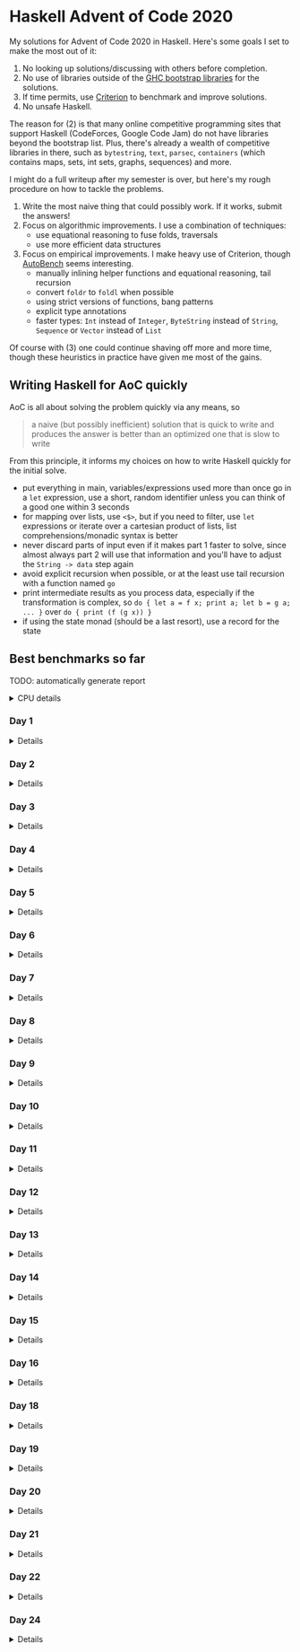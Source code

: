 # Haskell Advent of Code 2020
My solutions for Advent of Code 2020 in Haskell.  Here's some goals I
set to make the most out of it:

1. No looking up solutions/discussing with others before completion.
2. No use of libraries outside of the [GHC bootstrap
  libraries](https://downloads.haskell.org/~ghc/latest/docs/html/libraries/index.html)
  for the solutions.
3. If time permits, use
  [Criterion](https://hackage.haskell.org/package/criterion) to
  benchmark and improve solutions.
4. No unsafe Haskell.

The reason for (2) is that many online competitive programming sites
that support Haskell (CodeForces, Google Code Jam) do not have
libraries beyond the bootstrap list.  Plus, there's already a wealth
of competitive libraries in there, such as `bytestring`, `text`,
`parsec`, `containers` (which contains maps, sets, int sets, graphs,
sequences) and more.

I might do a full writeup after my semester is over, but here's my
rough procedure on how to tackle the problems.

1. Write the most naive thing that could possibly work.  If it works,
   submit the answers!
2. Focus on algorithmic improvements.  I use a combination of
   techniques:
   - use equational reasoning to fuse folds, traversals
   - use more efficient data structures
3. Focus on empirical improvements.  I make heavy use of Criterion,
   though [AutoBench](https://github.com/mathandley/AutoBench) seems
   interesting.
   - manually inlining helper functions and equational reasoning, tail
     recursion
   - convert `foldr` to `foldl` when possible
   - using strict versions of functions, bang patterns
   - explicit type annotations
   - faster types: `Int` instead of `Integer`, `ByteString` instead of
     `String`, `Sequence` or `Vector` instead of `List`

Of course with (3) one could continue shaving off more and more time,
though these heuristics in practice have given me most of the gains.

## Writing Haskell for AoC quickly
AoC is all about solving the problem quickly via any means, so

> a naive (but possibly inefficient) solution that is quick to write
> and produces the answer is better than an optimized one that is slow
> to write

From this principle, it informs my choices on how to write Haskell
quickly for the initial solve.

- put everything in main, variables/expressions used more than once go
  in a `let` expression, use a short, random identifier unless you can
  think of a good one within 3 seconds
- for mapping over lists, use `<$>`, but if you need to filter, use
  `let` expressions or iterate over a cartesian product of lists, list
  comprehensions/monadic syntax is better
- never discard parts of input even if it makes part 1 faster to
  solve, since almost always part 2 will use that information and
  you'll have to adjust the `String -> data` step again
- avoid explicit recursion when possible, or at the least use tail
  recursion with a function named `go`
- print intermediate results as you process data, especially if the
  transformation is complex, so `do { let a = f x; print a; let b = g
  a; ... }` over `do { print (f (g x)) }`
- if using the state monad (should be a last resort), use a record for
  the state

## Best benchmarks so far
TODO: automatically generate report
<details>
<summary>CPU details</summary>

```
Architecture:                    x86_64
CPU op-mode(s):                  32-bit, 64-bit
Byte Order:                      Little Endian
Address sizes:                   39 bits physical, 48 bits virtual
CPU(s):                          4
On-line CPU(s) list:             0-3
Thread(s) per core:              2
Core(s) per socket:              2
Socket(s):                       1
NUMA node(s):                    1
Vendor ID:                       GenuineIntel
CPU family:                      6
Model:                           69
Model name:                      Intel(R) Core(TM) i5-4288U CPU @ 2.60GHz
```
</details>

### Day 1
<details>

```
benchmarking day1/part1
time                 448.6 ns   (446.9 ns .. 450.4 ns)
                     1.000 R²   (1.000 R² .. 1.000 R²)
mean                 447.6 ns   (446.4 ns .. 449.5 ns)
std dev              5.041 ns   (3.535 ns .. 8.317 ns)

benchmarking day1/part2
time                 27.75 μs   (27.65 μs .. 27.84 μs)
                     1.000 R²   (1.000 R² .. 1.000 R²)
mean                 27.75 μs   (27.68 μs .. 27.84 μs)
std dev              264.1 ns   (188.8 ns .. 350.6 ns)
```
</details>

### Day 2
<details>

```
benchmarking day2/part1
time                 25.33 μs   (25.21 μs .. 25.49 μs)
                     1.000 R²   (0.999 R² .. 1.000 R²)
mean                 25.39 μs   (25.28 μs .. 25.57 μs)
std dev              472.6 ns   (340.0 ns .. 636.7 ns)
variance introduced by outliers: 16% (moderately inflated)

benchmarking day2/part2
time                 12.15 μs   (12.10 μs .. 12.23 μs)
                     1.000 R²   (1.000 R² .. 1.000 R²)
mean                 12.24 μs   (12.18 μs .. 12.37 μs)
std dev              305.9 ns   (195.5 ns .. 521.6 ns)
variance introduced by outliers: 27% (moderately inflated)
```
</details>

### Day 3
<details>

```
benchmarking day3/part1
time                 11.91 μs   (11.88 μs .. 11.93 μs)
                     1.000 R²   (1.000 R² .. 1.000 R²)
mean                 11.92 μs   (11.88 μs .. 11.98 μs)
std dev              165.8 ns   (113.6 ns .. 264.1 ns)
variance introduced by outliers: 10% (moderately inflated)

benchmarking day3/part2
time                 26.72 μs   (26.12 μs .. 27.31 μs)
                     0.997 R²   (0.995 R² .. 0.999 R²)
mean                 25.96 μs   (25.73 μs .. 26.36 μs)
std dev              986.3 ns   (621.4 ns .. 1.451 μs)
variance introduced by outliers: 44% (moderately inflated)
```
</details>

### Day 4
<details>

```
benchmarking day4/part1
time                 13.41 μs   (13.37 μs .. 13.45 μs)
                     1.000 R²   (0.999 R² .. 1.000 R²)
mean                 13.51 μs   (13.41 μs .. 13.85 μs)
std dev              551.3 ns   (152.7 ns .. 1.126 μs)
variance introduced by outliers: 49% (moderately inflated)

benchmarking day4/part2
time                 2.239 ms   (2.223 ms .. 2.254 ms)
                     0.999 R²   (0.998 R² .. 1.000 R²)
mean                 2.269 ms   (2.249 ms .. 2.311 ms)
std dev              98.12 μs   (46.41 μs .. 174.5 μs)
variance introduced by outliers: 28% (moderately inflated)
```
</details>

### Day 5
<details>

```
benchmarking day5/part1
time                 16.39 μs   (16.29 μs .. 16.51 μs)
                     1.000 R²   (1.000 R² .. 1.000 R²)
mean                 16.34 μs   (16.31 μs .. 16.40 μs)
std dev              136.6 ns   (84.33 ns .. 208.5 ns)

benchmarking day5/part2
time                 16.39 μs   (16.31 μs .. 16.51 μs)
                     1.000 R²   (1.000 R² .. 1.000 R²)
mean                 16.38 μs   (16.33 μs .. 16.45 μs)
std dev              188.9 ns   (109.6 ns .. 276.3 ns)
```
</details>

### Day 6
<details>

```
benchmarking day6/part1
time                 13.47 μs   (13.30 μs .. 13.67 μs)
                     0.997 R²   (0.996 R² .. 0.998 R²)
mean                 14.08 μs   (13.79 μs .. 14.41 μs)
std dev              1.105 μs   (919.3 ns .. 1.464 μs)
variance introduced by outliers: 79% (severely inflated)

benchmarking day6/part2
time                 12.00 μs   (11.94 μs .. 12.08 μs)
                     0.999 R²   (0.999 R² .. 1.000 R²)
mean                 12.15 μs   (12.04 μs .. 12.41 μs)
std dev              536.6 ns   (266.7 ns .. 981.4 ns)
variance introduced by outliers: 53% (severely inflated)
```
</details>

### Day 7
<details>

```
benchmarking day7/part1
time                 1.990 ms   (1.946 ms .. 2.052 ms)
                     0.997 R²   (0.995 R² .. 0.999 R²)
mean                 1.957 ms   (1.929 ms .. 1.988 ms)
std dev              97.12 μs   (75.89 μs .. 139.0 μs)
variance introduced by outliers: 35% (moderately inflated)

benchmarking day7/part2
time                 532.3 μs   (529.0 μs .. 536.7 μs)
                     0.998 R²   (0.996 R² .. 1.000 R²)
mean                 538.0 μs   (532.5 μs .. 550.4 μs)
std dev              26.07 μs   (15.15 μs .. 44.87 μs)
variance introduced by outliers: 42% (moderately inflated)
```
</details>

### Day 8
<details>

```
benchmarking day8/part1
time                 24.09 μs   (23.95 μs .. 24.27 μs)
                     0.999 R²   (0.999 R² .. 1.000 R²)
mean                 24.22 μs   (24.02 μs .. 24.48 μs)
std dev              781.9 ns   (598.8 ns .. 1.083 μs)
variance introduced by outliers: 36% (moderately inflated)

benchmarking day8/part2
time                 12.14 ms   (12.03 ms .. 12.25 ms)
                     0.998 R²   (0.996 R² .. 1.000 R²)
mean                 12.07 ms   (11.97 ms .. 12.23 ms)
std dev              322.7 μs   (211.3 μs .. 509.9 μs)
```
</details>

### Day 9
<details>

```
benchmarking day9/part1
time                 179.3 μs   (177.4 μs .. 181.3 μs)
                     0.999 R²   (0.999 R² .. 1.000 R²)
mean                 178.6 μs   (177.1 μs .. 180.4 μs)
std dev              5.729 μs   (3.968 μs .. 8.236 μs)
variance introduced by outliers: 28% (moderately inflated)

benchmarking day9/part2
time                 13.13 μs   (13.07 μs .. 13.20 μs)
                     1.000 R²   (1.000 R² .. 1.000 R²)
mean                 13.13 μs   (13.06 μs .. 13.23 μs)
std dev              266.3 ns   (184.4 ns .. 370.2 ns)
variance introduced by outliers: 19% (moderately inflated)
```
</details>

### Day 10
<details>

```
benchmarking day10/part1
time                 1.043 μs   (1.016 μs .. 1.073 μs)
                     0.997 R²   (0.996 R² .. 0.999 R²)
mean                 1.036 μs   (1.022 μs .. 1.068 μs)
std dev              66.24 ns   (32.12 ns .. 112.3 ns)
variance introduced by outliers: 77% (severely inflated)

benchmarking day10/part2
time                 10.77 μs   (10.64 μs .. 10.94 μs)
                     0.998 R²   (0.997 R² .. 0.999 R²)
mean                 10.89 μs   (10.73 μs .. 11.08 μs)
std dev              591.3 ns   (468.3 ns .. 793.8 ns)
variance introduced by outliers: 64% (severely inflated)
```
</details>

### Day 11
<details>

```
benchmarking day11/part1
time                 732.4 ms   (712.7 ms .. 773.0 ms)
                     1.000 R²   (0.999 R² .. 1.000 R²)
mean                 757.4 ms   (744.6 ms .. 767.4 ms)
std dev              12.93 ms   (9.107 ms .. 15.71 ms)
variance introduced by outliers: 19% (moderately inflated)

benchmarking day11/part2
time                 1.607 s    (1.507 s .. 1.702 s)
                     1.000 R²   (0.998 R² .. 1.000 R²)
mean                 1.624 s    (1.608 s .. 1.640 s)
std dev              18.11 ms   (15.32 ms .. 19.32 ms)
variance introduced by outliers: 19% (moderately inflated)
```
</details>

### Day 12
<details>

```
benchmarking day12/part1
time                 9.821 μs   (9.699 μs .. 9.981 μs)
                     0.998 R²   (0.994 R² .. 0.999 R²)
mean                 9.858 μs   (9.764 μs .. 10.11 μs)
std dev              457.1 ns   (236.7 ns .. 852.9 ns)
variance introduced by outliers: 56% (severely inflated)

benchmarking day12/part2
time                 17.61 μs   (17.48 μs .. 17.73 μs)
                     1.000 R²   (1.000 R² .. 1.000 R²)
mean                 17.51 μs   (17.43 μs .. 17.59 μs)
std dev              271.1 ns   (223.0 ns .. 338.6 ns)
variance introduced by outliers: 12% (moderately inflated)
```
</details>

### Day 13
<details>

```
benchmarking day13/part1
time                 845.1 ns   (841.6 ns .. 849.8 ns)
                     1.000 R²   (0.999 R² .. 1.000 R²)
mean                 847.3 ns   (843.4 ns .. 856.5 ns)
std dev              18.78 ns   (10.07 ns .. 33.84 ns)
variance introduced by outliers: 28% (moderately inflated)

benchmarking day13/part2
time                 9.215 μs   (9.182 μs .. 9.257 μs)
                     1.000 R²   (1.000 R² .. 1.000 R²)
mean                 9.208 μs   (9.167 μs .. 9.263 μs)
std dev              158.8 ns   (121.9 ns .. 209.0 ns)
variance introduced by outliers: 15% (moderately inflated)
```
</details>

### Day 14
<details>

```
benchmarking day14/part1
time                 545.2 μs   (540.3 μs .. 552.9 μs)
                     0.999 R²   (0.998 R² .. 1.000 R²)
mean                 542.5 μs   (540.1 μs .. 546.8 μs)
std dev              10.63 μs   (6.327 μs .. 18.41 μs)
variance introduced by outliers: 10% (moderately inflated)

benchmarking day14/part2
time                 46.26 ms   (45.08 ms .. 48.46 ms)
                     0.996 R²   (0.991 R² .. 1.000 R²)
mean                 45.57 ms   (45.13 ms .. 46.43 ms)
std dev              1.216 ms   (655.2 μs .. 2.038 ms)
```
</details>

### Day 15
<details>

```
benchmarking day15/part1
time                 320.8 μs   (316.7 μs .. 326.0 μs)
                     0.998 R²   (0.996 R² .. 0.999 R²)
mean                 318.6 μs   (315.7 μs .. 323.1 μs)
std dev              11.70 μs   (8.501 μs .. 16.76 μs)
variance introduced by outliers: 32% (moderately inflated)

./day15 part2  47.38s user 0.35s system 99% cpu 47.735 total
```
</details>

### Day 16
<details>

```
benchmarking day16/part1
time                 32.59 μs   (32.22 μs .. 33.06 μs)
                     0.999 R²   (0.999 R² .. 1.000 R²)
mean                 32.36 μs   (32.22 μs .. 32.62 μs)
std dev              564.0 ns   (345.3 ns .. 856.7 ns)
variance introduced by outliers: 14% (moderately inflated)

benchmarking day16/part2
time                 15.24 ms   (14.91 ms .. 15.65 ms)
                     0.996 R²   (0.990 R² .. 1.000 R²)
mean                 15.14 ms   (14.96 ms .. 15.44 ms)
std dev              510.9 μs   (302.4 μs .. 863.4 μs)
variance introduced by outliers: 11% (moderately inflated)
```
</details>

### Day 18
<details>

```
benchmarking day18/part1
time                 5.435 ms   (5.383 ms .. 5.490 ms)
                     0.999 R²   (0.999 R² .. 1.000 R²)
mean                 5.466 ms   (5.423 ms .. 5.538 ms)
std dev              167.9 μs   (103.6 μs .. 304.1 μs)
variance introduced by outliers: 14% (moderately inflated)

benchmarking day18/part2
time                 5.780 ms   (5.728 ms .. 5.841 ms)
                     0.999 R²   (0.999 R² .. 1.000 R²)
mean                 5.756 ms   (5.722 ms .. 5.805 ms)
std dev              126.0 μs   (89.81 μs .. 179.4 μs)
```
</details>

### Day 19
<details>

```
benchmarking day19/part1
time                 7.695 ms   (7.588 ms .. 7.800 ms)
                     0.996 R²   (0.990 R² .. 0.999 R²)
mean                 7.775 ms   (7.649 ms .. 7.933 ms)
std dev              408.1 μs   (314.2 μs .. 543.3 μs)
variance introduced by outliers: 25% (moderately inflated)

benchmarking day19/part2
time                 70.92 ms   (70.21 ms .. 71.47 ms)
                     1.000 R²   (1.000 R² .. 1.000 R²)
mean                 70.95 ms   (70.49 ms .. 71.45 ms)
std dev              873.7 μs   (599.9 μs .. 1.360 ms)
```

</details>

### Day 20
<details>

```
benchmarking day20/part1
time                 290.8 μs   (289.1 μs .. 292.4 μs)
                     1.000 R²   (0.999 R² .. 1.000 R²)
mean                 292.6 μs   (289.8 μs .. 300.0 μs)
std dev              13.22 μs   (3.743 μs .. 28.20 μs)
variance introduced by outliers: 42% (moderately inflated)
```
</details>

### Day 21
<details>

```
benchmarking day21/part1
time                 3.355 ms   (3.316 ms .. 3.397 ms)
                     0.997 R²   (0.994 R² .. 0.999 R²)
mean                 3.385 ms   (3.342 ms .. 3.450 ms)
std dev              154.1 μs   (102.1 μs .. 222.9 μs)
variance introduced by outliers: 28% (moderately inflated)

benchmarking day21/part2
time                 2.164 ms   (2.150 ms .. 2.179 ms)
                     1.000 R²   (0.999 R² .. 1.000 R²)
mean                 2.139 ms   (2.129 ms .. 2.154 ms)
std dev              38.23 μs   (27.82 μs .. 60.11 μs)
```
</details>

### Day 22
<details>

```
benchmarking day22/part1
time                 98.95 μs   (95.48 μs .. 103.8 μs)
                     0.991 R²   (0.981 R² .. 1.000 R²)
mean                 96.53 μs   (95.54 μs .. 99.31 μs)
std dev              4.929 μs   (2.151 μs .. 10.18 μs)
variance introduced by outliers: 54% (severely inflated)

benchmarking day22/part2
time                 1.156 s    (1.139 s .. 1.166 s)
                     1.000 R²   (1.000 R² .. 1.000 R²)
mean                 1.159 s    (1.156 s .. 1.162 s)
std dev              2.877 ms   (2.371 ms .. 3.230 ms)
variance introduced by outliers: 19% (moderately inflated)
```
</details>

### Day 24
<details>

```
benchmarking day24/part1
time                 326.6 μs   (325.5 μs .. 327.8 μs)
                     1.000 R²   (0.999 R² .. 1.000 R²)
mean                 327.4 μs   (325.7 μs .. 331.9 μs)
std dev              8.696 μs   (4.344 μs .. 16.58 μs)
variance introduced by outliers: 19% (moderately inflated)

benchmarking day24/part2
time                 4.307 s    (4.075 s .. 4.513 s)
                     1.000 R²   (0.999 R² .. 1.000 R²)
mean                 4.315 s    (4.291 s .. 4.351 s)
std dev              34.58 ms   (1.195 ms .. 43.02 ms)
variance introduced by outliers: 19% (moderately inflated)
```
</details>
